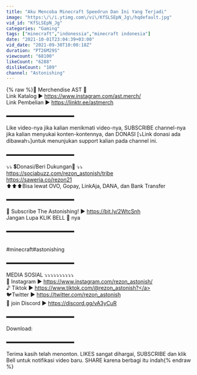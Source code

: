```yaml
---
title: "Aku Mencoba Minecraft Speedrun Dan Ini Yang Terjadi"
image: "https:\/\/i.ytimg.com\/vi\/KfSLSEpN_Jg\/hqdefault.jpg"
vid_id: "KfSLSEpN_Jg"
categories: "Gaming"
tags: ["minecraft","indonessia","minecraft indonesia"]
date: "2021-10-01T23:04:39+03:00"
vid_date: "2021-09-30T10:00:18Z"
duration: "PT26M29S"
viewcount: "68100"
likeCount: "6288"
dislikeCount: "109"
channel: "Astonishing"
---
```

{% raw %}👕 Merchendise AST 👕<br />Link Katalog ► <a rel="nofollow" target="blank" href="https://www.instagram.com/ast.merch/">https://www.instagram.com/ast.merch/</a><br />Link Pembelian ► <a rel="nofollow" target="blank" href="https://linktr.ee/astmerch">https://linktr.ee/astmerch</a><br /><br />▬▬▬▬▬▬▬▬▬▬▬▬▬<br /><br />Like video-nya jika kalian menikmati video-nya, SUBSCRIBE channel-nya jika kalian menyukai konten-kontennya, dan DONASI [⤵️Link donasi ada dibawah⤵️]untuk menunjukan support kalian pada channel ini.<br /><br />▬▬▬▬▬▬▬▬▬▬▬▬▬<br /><br />⤵️⤵️ 💲Donasi/Beri Dukungan👊 ⤵️⤵️<br /><a rel="nofollow" target="blank" href="https://sociabuzz.com/rezon_astonish/tribe">https://sociabuzz.com/rezon_astonish/tribe</a><br /><a rel="nofollow" target="blank" href="https://saweria.co/rezon21">https://saweria.co/rezon21</a><br />⬆️⬆️⬆️Bisa lewat OVO, Gopay, LinkAja, DANA, dan Bank Transfer<br /><br />▬▬▬▬▬▬▬▬▬▬▬▬▬<br /><br />🔔 Subscribe The Astonishing! ►  <a rel="nofollow" target="blank" href="https://bit.ly/2WtcSnh">https://bit.ly/2WtcSnh</a><br />Jangan Lupa KLIK BELL 🔔 nya<br /><br />▬▬▬▬▬▬▬▬▬▬▬▬▬<br /><br /><br />#minecraft#astonishing<br /><br />▬▬▬▬▬▬▬▬▬▬▬▬▬<br /><br />MEDIA SOSIAL ⤵️⤵️⤵️⤵️⤵️⤵️⤵️⤵️⤵️⤵️<br />📸 Instagram ► <a rel="nofollow" target="blank" href="https://www.instagram.com/rezon_astonish/">https://www.instagram.com/rezon_astonish/</a><br />♪ Tiktok ► <a rel="nofollow" target="blank" href="https://www.tiktok.com/@rezon_astonish?">https://www.tiktok.com/@rezon_astonish?</a><br />🐦Twitter ► <a rel="nofollow" target="blank" href="https://twitter.com/rezon_astonish">https://twitter.com/rezon_astonish</a><br />💬 join Discord ► <a rel="nofollow" target="blank" href="https://discord.gg/vA3yCuR">https://discord.gg/vA3yCuR</a><br /><br />▬▬▬▬▬▬▬▬▬▬▬▬▬<br /><br />Download: <br /><br />▬▬▬▬▬▬▬▬▬▬▬▬▬<br /><br />Terima kasih telah menonton. LIKES sangat dihargai, SUBSCRIBE dan klik Bell untuk notifikasi video baru. SHARE karena berbagi itu indah{% endraw %}
